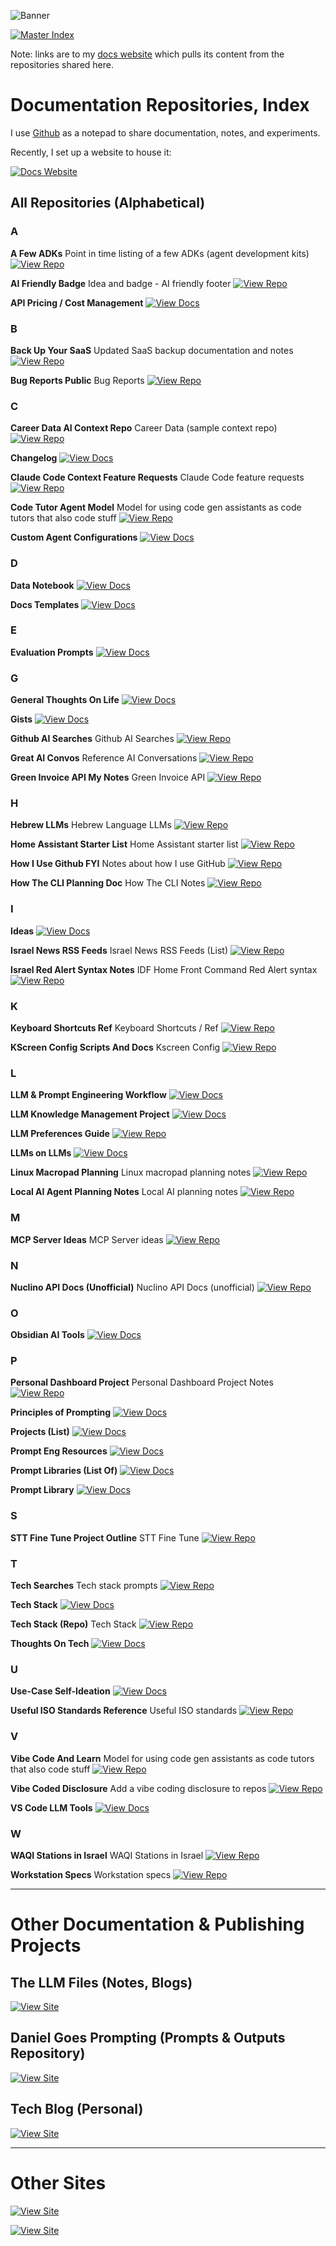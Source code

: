 ![Banner](https://res.cloudinary.com/drrvnflqy/image/upload/v1732904202/docs-index_fy8ula.png)

[![Master Index](https://img.shields.io/badge/Master%20Index-All%20Repositories-purple?style=for-the-badge&logo=github)](https://github.com/danielrosehill/Github-Master-Index)

Note: links are to my [docs website](https://docs.bydanielrosehill.com) which pulls its content from the repositories shared here.

# Documentation Repositories, Index

I use [Github](htttps://github.com/danielrosehill) as a notepad to share documentation, notes, and experiments.

Recently, I set up a website to house it:

[![Docs Website](https://img.shields.io/badge/Docs_Website-docs.bydanielrosehill.com-blue)](https://docs.bydanielrosehill.com)

## All Repositories (Alphabetical)

### A

**A Few ADKs**
Point in time listing of a few ADKs (agent development kits)
[![View Repo](https://img.shields.io/badge/View_Repo-blue)](https://github.com/danielrosehill/A-Few-ADKs)

**AI Friendly Badge**
Idea and badge - AI friendly footer
[![View Repo](https://img.shields.io/badge/View_Repo-blue)](https://github.com/danielrosehill/AI-Friendly-Badge)

**API Pricing / Cost Management**
[![View Docs](https://img.shields.io/badge/View_Docs-blue)](https://docs.bydanielrosehill.com/repos/llms-and-ai/api-prices/)

### B

**Back Up Your SaaS**
Updated SaaS backup documentation and notes
[![View Repo](https://img.shields.io/badge/View_Repo-blue)](https://github.com/danielrosehill/Back-Up-Your-SaaS)

**Bug Reports Public**
Bug Reports
[![View Repo](https://img.shields.io/badge/View_Repo-blue)](https://github.com/danielrosehill/Bug-Reports-Public)

### C

**Career Data AI Context Repo**
Career Data (sample context repo)
[![View Repo](https://img.shields.io/badge/View_Repo-blue)](https://github.com/danielrosehill/Career-Data-AI-Context-Repo)

**Changelog**
[![View Docs](https://img.shields.io/badge/View_Docs-blue)](https://docs.bydanielrosehill.com/repos/misc/changelog/)

**Claude Code Context Feature Requests**
Claude Code feature requests
[![View Repo](https://img.shields.io/badge/View_Repo-blue)](https://github.com/danielrosehill/Claude-Code-Context-Feature-Requests)

**Code Tutor Agent Model**
Model for using code gen assistants as code tutors that also code stuff
[![View Repo](https://img.shields.io/badge/View_Repo-blue)](https://github.com/danielrosehill/Code-Tutor-Agent-Model)

**Custom Agent Configurations**
[![View Docs](https://img.shields.io/badge/View_Docs-blue)](https://docs.bydanielrosehill.com/repos/llms-and-ai/custom-agents/)

### D

**Data Notebook**
[![View Docs](https://img.shields.io/badge/View_Docs-blue)](https://docs.bydanielrosehill.com/repos/data-projects/notebook/)

**Docs Templates**
[![View Docs](https://img.shields.io/badge/View_Docs-blue)](https://docs.bydanielrosehill.com/repos/documentation/doc-templates/)

### E

**Evaluation Prompts**
[![View Docs](https://img.shields.io/badge/View_Docs-blue)](https://docs.bydanielrosehill.com/repos/llms-and-ai/eval-prompts/)

### G

**General Thoughts On Life**
[![View Docs](https://img.shields.io/badge/View_Docs-blue)](https://docs.bydanielrosehill.com/repos/misc/daniel-on/)

**Gists**
[![View Docs](https://img.shields.io/badge/View_Docs-blue)](https://docs.bydanielrosehill.com/repos/notepads/gists/)

**Github AI Searches**
Github AI Searches
[![View Repo](https://img.shields.io/badge/View_Repo-blue)](https://github.com/danielrosehill/Github-AI-Searches)

**Great AI Convos**
Reference AI Conversations
[![View Repo](https://img.shields.io/badge/View_Repo-blue)](https://github.com/danielrosehill/Great-AI-Convos)

**Green Invoice API My Notes**
Green Invoice API
[![View Repo](https://img.shields.io/badge/View_Repo-blue)](https://github.com/danielrosehill/Green-Invoice-API-My-Notes)

### H

**Hebrew LLMs**
Hebrew Language LLMs
[![View Repo](https://img.shields.io/badge/View_Repo-blue)](https://github.com/danielrosehill/Hebrew-LLMs)

**Home Assistant Starter List**
Home Assistant starter list
[![View Repo](https://img.shields.io/badge/View_Repo-blue)](https://github.com/danielrosehill/Home-Assistant-Starter-List)

**How I Use Github FYI**
Notes about how I use GitHub
[![View Repo](https://img.shields.io/badge/View_Repo-blue)](https://github.com/danielrosehill/How-I-Use-Github-FYI)

**How The CLI Planning Doc**
How The CLI Notes
[![View Repo](https://img.shields.io/badge/View_Repo-blue)](https://github.com/danielrosehill/How-The-CLI-Planning-Doc)

### I

**Ideas**
[![View Docs](https://img.shields.io/badge/View_Docs-blue)](https://docs.bydanielrosehill.com/repos/notepads/ideas/)

**Israel News RSS Feeds**
Israel News RSS Feeds (List)
[![View Repo](https://img.shields.io/badge/View_Repo-blue)](https://github.com/danielrosehill/Israel-News-RSS-Feeds)

**Israel Red Alert Syntax Notes**
IDF Home Front Command Red Alert syntax
[![View Repo](https://img.shields.io/badge/View_Repo-blue)](https://github.com/danielrosehill/Israel-Red-Alert-Syntax-Notes)

### K

**Keyboard Shortcuts Ref**
Keyboard Shortcuts / Ref
[![View Repo](https://img.shields.io/badge/View_Repo-blue)](https://github.com/danielrosehill/Keyboard-Shortcuts-Ref)

**KScreen Config Scripts And Docs**
Kscreen Config
[![View Repo](https://img.shields.io/badge/View_Repo-blue)](https://github.com/danielrosehill/KScreen-Config-Scripts-And-Docs)

### L

**LLM & Prompt Engineering Workflow**
[![View Docs](https://img.shields.io/badge/View_Docs-blue)](https://docs.bydanielrosehill.com/repos/llms-and-ai/llm-workflow/)

**LLM Knowledge Management Project**
[![View Docs](https://img.shields.io/badge/View_Docs-blue)](https://docs.bydanielrosehill.com/repos/project-notes/llm-km/)

**LLM Preferences Guide**
[![View Repo](https://img.shields.io/badge/View_Repo-blue)](https://github.com/danielrosehill/LLM-Preferences-Guide)

**LLMs on LLMs**
[![View Docs](https://img.shields.io/badge/View_Docs-blue)](https://docs.bydanielrosehill.com/repos/llms-and-ai/llms-on-llms/)

**Linux Macropad Planning**
Linux macropad planning notes
[![View Repo](https://img.shields.io/badge/View_Repo-blue)](https://github.com/danielrosehill/Linux-Macropad-Planning)

**Local AI Agent Planning Notes**
Local AI planning notes
[![View Repo](https://img.shields.io/badge/View_Repo-blue)](https://github.com/danielrosehill/Local-AI-Agent-Planning-Notes)

### M

**MCP Server Ideas**
MCP Server ideas
[![View Repo](https://img.shields.io/badge/View_Repo-blue)](https://github.com/danielrosehill/MCP-Server-Ideas)

### N

**Nuclino API Docs (Unofficial)**
Nuclino API Docs (unofficial)
[![View Repo](https://img.shields.io/badge/View_Repo-blue)](https://github.com/danielrosehill/Nuclino-API-Docs-Unofficial)

### O

**Obsidian AI Tools**
[![View Docs](https://img.shields.io/badge/View_Docs-blue)](https://docs.bydanielrosehill.com/repos/notepads/lists/obsidian-ai-tools/)

### P

**Personal Dashboard Project**
Personal Dashboard Project Notes
[![View Repo](https://img.shields.io/badge/View_Repo-blue)](https://github.com/danielrosehill/Personal-Dashboard-Project)

**Principles of Prompting**
[![View Docs](https://img.shields.io/badge/View_Docs-blue)](https://docs.bydanielrosehill.com/repos/llms-and-ai/prompting-principles/)

**Projects (List)**
[![View Docs](https://img.shields.io/badge/View_Docs-blue)](https://docs.bydanielrosehill.com/repos/project-notes/list/)

**Prompt Eng Resources**
[![View Docs](https://img.shields.io/badge/View_Docs-blue)](https://docs.bydanielrosehill.com/repos/llms-and-ai/prompt-eng-resources/)

**Prompt Libraries (List Of)**
[![View Docs](https://img.shields.io/badge/View_Docs-blue)](https://docs.bydanielrosehill.com/repos/llms-and-ai/prompt-libraries/)

**Prompt Library**
[![View Docs](https://img.shields.io/badge/View_Docs-blue)](https://docs.bydanielrosehill.com/repos/llms-and-ai/prompt-library/)

### S

**STT Fine Tune Project Outline**
STT Fine Tune
[![View Repo](https://img.shields.io/badge/View_Repo-blue)](https://github.com/danielrosehill/STT-Fine-Tune-Project-Outline)

### T

**Tech Searches**
Tech stack prompts
[![View Repo](https://img.shields.io/badge/View_Repo-blue)](https://github.com/danielrosehill/Tech-Searches)

**Tech Stack**
[![View Docs](https://img.shields.io/badge/View_Docs-blue)](https://docs.bydanielrosehill.com/repos/misc/tech-stack/)

**Tech Stack (Repo)**
Tech Stack
[![View Repo](https://img.shields.io/badge/View_Repo-blue)](https://github.com/danielrosehill/Tech-Stack)

**Thoughts On Tech**
[![View Docs](https://img.shields.io/badge/View_Docs-blue)](https://docs.bydanielrosehill.com/repos/blogs/thought-on-tech/)

### U

**Use-Case Self-Ideation**
[![View Docs](https://img.shields.io/badge/View_Docs-blue)](https://docs.bydanielrosehill.com/repos/llms-and-ai/use-case-self-ideation/)

**Useful ISO Standards Reference**
Useful ISO standards
[![View Repo](https://img.shields.io/badge/View_Repo-blue)](https://github.com/danielrosehill/Useful-ISO-Standards-Reference)

### V

**Vibe Code And Learn**
Model for using code gen assistants as code tutors that also code stuff
[![View Repo](https://img.shields.io/badge/View_Repo-blue)](https://github.com/danielrosehill/Vibe-Code-And-Learn)

**Vibe Coded Disclosure**
Add a vibe coding disclosure to repos
[![View Repo](https://img.shields.io/badge/View_Repo-blue)](https://github.com/danielrosehill/Vibe-Coded-Disclosure)

**VS Code LLM Tools**
[![View Docs](https://img.shields.io/badge/View_Docs-blue)](https://github.com/danielrosehill/VS-Code-LLM-Tools)

### W

**WAQI Stations in Israel**
WAQI Stations in Israel
[![View Repo](https://img.shields.io/badge/View_Repo-blue)](https://github.com/danielrosehill/WAQI-Stations-In-Israel)

**Workstation Specs**
Workstation specs
[![View Repo](https://img.shields.io/badge/View_Repo-blue)](https://github.com/danielrosehill/Workstation-Specs)

---

# Other Documentation & Publishing Projects

## The LLM Files (Notes, Blogs)

[![View Site](https://img.shields.io/badge/View_Site-The_LLM_Files-blue)](https://thellmfiles.com)

## Daniel Goes Prompting (Prompts & Outputs Repository)

[![View Site](https://img.shields.io/badge/View_Site-Daniel_Goes_Prompting-blue)](https://danielgoesprompting.com)

## Tech Blog (Personal)

[![View Site](https://img.shields.io/badge/View_Site-Blog-blue)](https://blog.danielrosehill.com)

---

# Other Sites


[![View Site](https://img.shields.io/badge/View_Site-Homepage-blue)](https://danielrosehill.com)

[![View Site](https://img.shields.io/badge/View_Site-GitHub-blue)](https://github.com/danielrosehill)